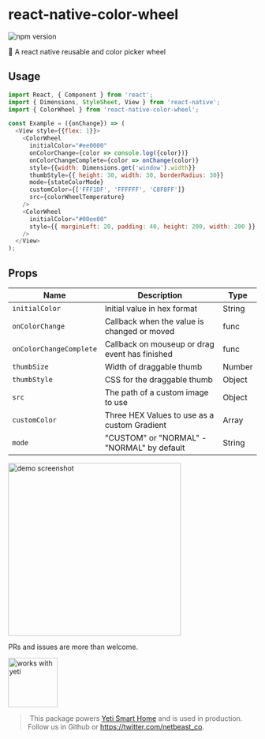 # react-native-color-wheel
![npm version](https://badge.fury.io/js/react-native-color-wheel.svg)

:art: A react native reusable and color picker wheel

## Usage

```javascript
import React, { Component } from 'react';
import { Dimensions, StyleSheet, View } from 'react-native';
import { ColorWheel } from 'react-native-color-wheel';

const Example = ({onChange}) => (
  <View style={{flex: 1}}>
    <ColorWheel
      initialColor="#ee0000"
      onColorChange={color => console.log({color})}
      onColorChangeComplete={color => onChange(color)}
      style={{width: Dimensions.get('window').width}}
      thumbStyle={{ height: 30, width: 30, borderRadius: 30}}
      mode={stateColorMode}
      customColor={['FFF1DF', 'FFFFFF', 'C8F8FF']}
      src={colorWheelTemperature}
    />
    <ColorWheel
      initialColor="#00ee00"
      style={{ marginLeft: 20, padding: 40, height: 200, width: 200 }}
    />
  </View>
);
```

## Props

| Name                    | Description                                    | Type   |
|-------------------------|------------------------------------------------|--------|
| `initialColor`          | Initial value in hex format                    | String |
| `onColorChange`         | Callback when the value is changed or moved    | func   |
| `onColorChangeComplete` | Callback on mouseup or drag event has finished | func   |
| `thumbSize`             | Width of draggable thumb                       | Number |
| `thumbStyle`            | CSS for the draggable thumb                    | Object |
| `src`                   | The path of a custom image to use              | Object |
| `customColor`           | Three HEX Values to use as a custom Gradient   | Array  |
| `mode`                  | "CUSTOM" or "NORMAL" - "NORMAL" by default     | String |

<img alt="demo screenshot" src="screenshot.png" width="350" />

PRs and issues are more than welcome.

<a href="https://getyeti.co" target="_blank">
   <img alt="works with yeti" src="works-with-yeti.png" width="100" />
</a>

> This package powers [Yeti Smart Home](https://getyeti.co) and is used in production.
Follow us in Github or https://twitter.com/netbeast_co.
